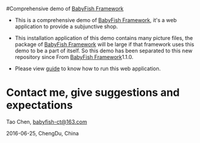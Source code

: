 #Comprehensive demo of [BabyFish Framework](https://github.com/babyfish-ct/babyfish)

* This is a comprehensive demo of [BabyFish Framework](https://github.com/babyfish-ct/babyfish),
  it's a web application to provide a subjunctive shop.

* This installation application of this demo contains many picture files, the package of [BabyFish Framework](https://github.com/babyfish-ct/babyfish) will be large if that framework uses this demo to be a part of itself.
So this demo has been separated to this new repository since From  [BabyFish Framework](https://github.com/babyfish-ct/babyfish)1.1.0.

* Please view [guide](guide.html) to know how to run this web application.

# Contact me, give suggestions and expectations
Tao Chen, [babyfish-ct@163.com](mailto:babyfish-ct@163.com)

2016-06-25, ChengDu, China